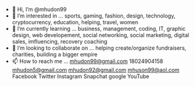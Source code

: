 - 👋 Hi, I’m @mhudon99
- 👀 I’m interested in ... sports, gaming, fashion, design, technology, cryptocurrency, education, helping, travel, women
- 🌱 I’m currently learning ... business, management, coding, IT, graphic design, web developement, social networking, social marketing, digital sales, imfluencing, recovery coaching
- 💞️ I’m looking to collaborate on ... helping create/organize fundraisers, charities, building a bigger empire 
- 📫 How to reach me ... mhudon99@gmail.com 18024904158 mhudon5@gmail.com mhudon92@gmail.com mhuson99@aol.com Facebook Twitter Instagram Snapchat google YouTube 

<!---
mhudon99/mhudon99 is a ✨ special ✨ repository because its `README.md` (this file) appears on your GitHub profile.
You can click the Preview link to take a look at your changes.
--->
